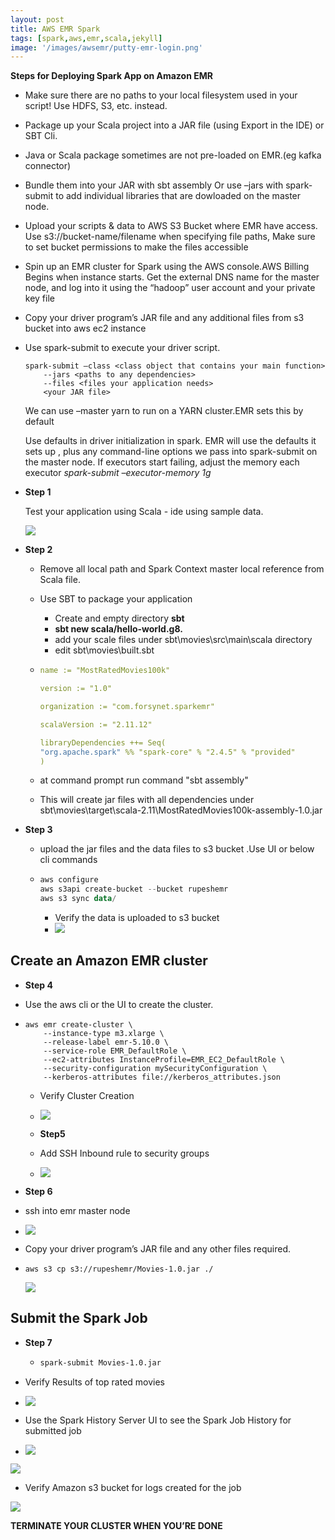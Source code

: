 ```yaml
---
layout: post
title: AWS EMR Spark
tags: [spark,aws,emr,scala,jekyll]
image: '/images/awsemr/putty-emr-login.png'
---
```


**Steps for Deploying Spark App on Amazon EMR**

- Make sure there are no paths to your local filesystem used in your script! Use HDFS, S3, etc. instead.
- Package up your Scala project into a JAR file (using Export in the IDE) or SBT Cli.
- Java or Scala package sometimes are not pre-loaded on EMR.(eg kafka connector)
- Bundle them into your JAR with sbt assembly Or use –jars with spark-submit to add individual libraries that are dowloaded on the master node.
- Upload your scripts & data to AWS S3 Bucket where EMR have access. 
  Use s3://bucket-name/filename when specifying file paths, 
  Make sure to set bucket permissions to make the files accessible
- Spin up an EMR cluster for Spark using the AWS console.AWS Billing Begins when instance starts.
  Get the external DNS name for the master node, and log into it using the “hadoop” user account and your private key file
- Copy your driver program’s JAR file and any additional files from s3 bucket into aws ec2 instance 
- Use spark-submit to execute your driver script.

   ```shell
   spark-submit –class <class object that contains your main function>
       --jars <paths to any dependencies>
       --files <files your application needs>
       <your JAR file>
   ```

   We can use –master yarn to run on a YARN cluster.EMR sets this by default

   Use defaults in driver initialization in spark. EMR will use the defaults it sets up , plus any command-line options we pass into spark-submit on the master node.
   If executors start failing,  adjust the memory each executor *spark-submit –executor-memory 1g*


- **Step 1** 

  Test your application using Scala - ide using sample data.

  ![](/images/awsemr/scala-ide01.png)

  

- **Step 2**

  - Remove all local path and Spark Context master local reference from Scala file.

  - Use SBT to package your application

    - Create and empty directory **sbt**
    - **sbt new scala/hello-world.g8.** 
    - add your scale files under sbt\movies\src\main\scala directory
    - edit sbt\movies\built.sbt

  - ```yaml
    name := "MostRatedMovies100k"
    
    version := "1.0"
    
    organization := "com.forsynet.sparkemr"
    
    scalaVersion := "2.11.12"
    
    libraryDependencies ++= Seq(
    "org.apache.spark" %% "spark-core" % "2.4.5" % "provided"
    )
    ```

    

  - at command prompt run command "sbt assembly"

  - This will create jar files with all dependencies under sbt\movies\target\scala-2.11\MostRatedMovies100k-assembly-1.0.jar

- **Step 3**

  - upload the jar files and the data files to s3 bucket .Use UI or below cli commands

  - ```powershell
    aws configure
    aws s3api create-bucket --bucket rupeshemr
    aws s3 sync data/
    
    ```

    - Verify the data is uploaded to s3 bucket
    - ![](/images/awsemr/s3-upload-files.png)



## Create an Amazon EMR cluster

- **Step 4**

- Use the aws cli or the UI to create the cluster.

- ```shell
  aws emr create-cluster \
      --instance-type m3.xlarge \
      --release-label emr-5.10.0 \
      --service-role EMR_DefaultRole \
      --ec2-attributes InstanceProfile=EMR_EC2_DefaultRole \
      --security-configuration mySecurityConfiguration \
      --kerberos-attributes file://kerberos_attributes.json
  ```

  - Verify Cluster Creation
  - ![](/images/awsemr/aws-emr01.png)

  - **Step5**

  - Add SSH Inbound rule to security groups
  - ![](/images/awsemr/aws-emr-securitygrp.png)

- **Step 6**
- ssh into emr master node
- ![](/images/awsemr/putty-emr-login.png)

- Copy your driver program’s JAR file and any other files required.

- ```
  aws s3 cp s3://rupeshemr/Movies-1.0.jar ./
  ```

  ![](/images/awsemr/aws-s3-cp-jar.png)



## Submit the Spark Job

- **Step 7**

  - ```sh
    spark-submit Movies-1.0.jar
    ```

- Verify Results of top rated movies
  
- ![](/images/awsemr/spark-submit-results.png)
  
- Use the Spark History Server UI to see the Spark Job History for submitted job
- ![](/images/awsemr/spark-historyui01.png)

![](/images/awsemr/spark-historyui01-step1.png)

- Verify Amazon s3 bucket for logs created for the job

![](/images/awsemr/s3-emr-output.png)



**TERMINATE YOUR CLUSTER WHEN YOU’RE DONE**